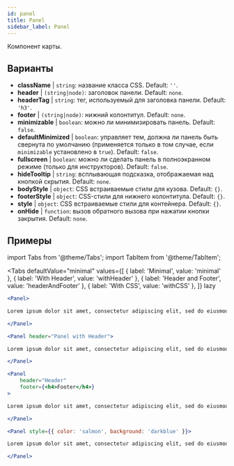 ```yaml
---
id: panel 
title: Panel
sidebar_label: Panel
---
```


Компонент карты.

## Варианты

* __className__ | `string`: название класса CSS. Default: `''`.
* __header__ | `(string|node)`: заголовок панели. Default: `none`.
* __headerTag__ | `string`: тег, используемый для заголовка панели. Default: `'h3'`.
* __footer__ | `(string|node)`: нижний колонтитул. Default: `none`.
* __minimizable__ | `boolean`: можно ли минимизировать панель. Default: `false`.
* __defaultMinimized__ | `boolean`: управляет тем, должна ли панель быть свернута по умолчанию (применяется только в том случае, если `minimizable` установлено в `true`). Default: `false`.
* __fullscreen__ | `boolean`: можно ли сделать панель в полноэкранном режиме (только для инструкторов). Default: `false`.
* __hideTooltip__ | `string`: всплывающая подсказка, отображаемая над кнопкой скрытия. Default: `none`.
* __bodyStyle__ | `object`: CSS встраиваемые стили для кузова. Default: `{}`.
* __footerStyle__ | `object`: CSS-стили для нижнего колонтитула. Default: `{}`.
* __style__ | `object`: CSS встраиваемые стили для контейнера. Default: `{}`.
* __onHide__ | `function`: вызов обратного вызова при нажатии кнопки закрытия. Default: `none`.


## Примеры

import Tabs from '@theme/Tabs';
import TabItem from '@theme/TabItem';

<Tabs
    defaultValue="minimal"
    values={[
        { label: 'Minimal', value: 'minimal' },
        { label: 'With Header', value: 'withHeader' },
        { label: 'Header and Footer', value: 'headerAndFooter' },
        { label: 'With CSS', value: 'withCSS' },
    ]}
    lazy
>

<TabItem value="minimal">

```jsx live
<Panel>

Lorem ipsum dolor sit amet, consectetur adipiscing elit, sed do eiusmod tempor incididunt ut labore et dolore magna aliqua. Ut enim ad minim veniam, quis nostrud exercitation ullamco laboris nisi ut aliquip ex ea commodo consequat. Duis aute irure dolor in reprehenderit in voluptate velit esse cillum dolore eu fugiat nulla pariatur. Excepteur sint occaecat cupidatat non proident, sunt in culpa qui officia deserunt mollit anim id est laborum.

</Panel>
```

</TabItem>

<TabItem value="withHeader">

```jsx live
<Panel header="Panel with Header">

Lorem ipsum dolor sit amet, consectetur adipiscing elit, sed do eiusmod tempor incididunt ut labore et dolore magna aliqua. Ut enim ad minim veniam, quis nostrud exercitation ullamco laboris nisi ut aliquip ex ea commodo consequat. Duis aute irure dolor in reprehenderit in voluptate velit esse cillum dolore eu fugiat nulla pariatur. Excepteur sint occaecat cupidatat non proident, sunt in culpa qui officia deserunt mollit anim id est laborum.

</Panel>
```

</TabItem>

<TabItem value="headerAndFooter">

```jsx live
<Panel 
    header="Header" 
    footer={<h4>Footer</h4>}
>

Lorem ipsum dolor sit amet, consectetur adipiscing elit, sed do eiusmod tempor incididunt ut labore et dolore magna aliqua. Ut enim ad minim veniam, quis nostrud exercitation ullamco laboris nisi ut aliquip ex ea commodo consequat. Duis aute irure dolor in reprehenderit in voluptate velit esse cillum dolore eu fugiat nulla pariatur. Excepteur sint occaecat cupidatat non proident, sunt in culpa qui officia deserunt mollit anim id est laborum.

</Panel>
```

</TabItem>

<TabItem value="withCSS">

```jsx live
<Panel style={{ color: 'salmon', background: 'darkblue' }}>

Lorem ipsum dolor sit amet, consectetur adipiscing elit, sed do eiusmod tempor incididunt ut labore et dolore magna aliqua. Ut enim ad minim veniam, quis nostrud exercitation ullamco laboris nisi ut aliquip ex ea commodo consequat. Duis aute irure dolor in reprehenderit in voluptate velit esse cillum dolore eu fugiat nulla pariatur. Excepteur sint occaecat cupidatat non proident, sunt in culpa qui officia deserunt mollit anim id est laborum.

</Panel>
```

</TabItem>

</Tabs>
